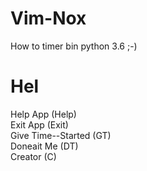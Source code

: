 # Vim-Nox
How to timer 
bin python 3.6
;-)
# Hel
Help App (Help)
 <br>
Exit App (Exit)
<br>
Give Time--Started (GT)
<br>
Doneait Me (DT)
<br>
Creator (C)
